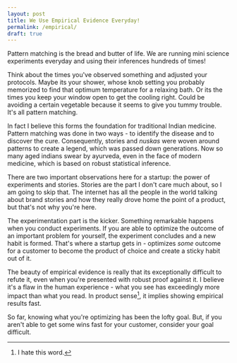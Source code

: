 ```yaml
---
layout: post
title: We Use Empirical Evidence Everyday!
permalink: /empirical/
draft: true
---
```


Pattern matching is the bread and butter of life. We are running mini science experiments everyday and using their inferences hundreds of times!

Think about the times you've observed something and adjusted your protocols. Maybe its your shower, whose knob setting you probably memorized to find that optimum temperature for a relaxing bath. Or its the times you keep your window open to get the cooling right. Could be avoiding a certain vegetable because it seems to give you tummy trouble. It's all pattern matching.

In fact I believe this forms the foundation for traditional Indian medicine. Pattern matching was done in two ways - to identify the disease and to discover the cure. Consequently, stories and *nuskas* were woven around patterns to create a legend, which was passed down generations. Now so many aged indians swear by ayurveda, even in the face of modern medicine, which is based on robust statistical inference.

There are two important observations here for a startup: the power of experiments and stories. Stories are the part I don't care much about, so I am going to skip that. The internet has all the people in the world talking about brand stories and how they really drove home the point of a product, but that's not why you're here.

The experimentation part is the kicker. Something remarkable happens when you conduct experiments. If you are able to optimize the outcome of an important problem for yourself, the experiment concludes and a new habit is formed. That's where a startup gets in - optimizes *some* outcome for a customer to become the product of choice and create a sticky habit out of it. 

The beauty of empirical evidence is really that its exceptionally difficult to refute it, even when you're presented with robust proof against it. I believe it's a flaw in the human experience - what you see has exceedingly more impact than what you read. In product sense[^prodsense], it implies showing empirical results fast.

So far, knowing what you're optimizing has been the lofty goal. But, if you aren't able to get some wins fast for your customer, consider your goal difficult.

[^prodsense]: I hate this word.
